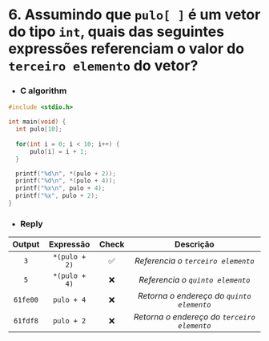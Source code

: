 # 6. Assumindo que `pulo[ ]` é um vetor do tipo `int`, quais das seguintes expressões referenciam o valor do `terceiro elemento` do vetor?

- ### C algorithm

```c
#include <stdio.h>

int main(void) {
  int pulo[10];
  
  for(int i = 0; i < 10; i++) {
      pulo[i] = i + 1;
  }

  printf("%d\n", *(pulo + 2));
  printf("%d\n", *(pulo + 4));
  printf("%x\n", pulo + 4);
  printf("%x", pulo + 2);
}
```

- ### Reply
| Output | Expressão | Check | Descrição |
|:-----:|:-----:|:-----:|:-----:|
| `3` | `*(pulo + 2)` | :white_check_mark: | <em>Referencia o `terceiro elemento`</em> |
| `5` | `*(pulo + 4)` | :x: | <em>Referencia o `quinto elemento`</em> |
| `61fe00` | `pulo + 4` | :x: | <em>Retorna o endereço do `quinto elemento`</em> |
| `61fdf8` | `pulo + 2` | :x: | <em>Retorna o endereço do `terceiro elemento`</em> |

